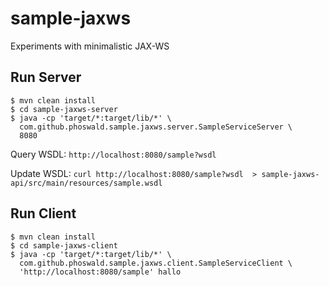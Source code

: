 # sample-jaxws

Experiments with minimalistic JAX-WS

## Run Server

~~~
$ mvn clean install
$ cd sample-jaxws-server
$ java -cp 'target/*:target/lib/*' \
  com.github.phoswald.sample.jaxws.server.SampleServiceServer \
  8080
~~~

Query WSDL: `http://localhost:8080/sample?wsdl`

Update WSDL: `curl http://localhost:8080/sample?wsdl  > sample-jaxws-api/src/main/resources/sample.wsdl`

## Run Client

~~~
$ mvn clean install
$ cd sample-jaxws-client
$ java -cp 'target/*:target/lib/*' \
  com.github.phoswald.sample.jaxws.client.SampleServiceClient \
  'http://localhost:8080/sample' hallo
~~~
